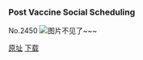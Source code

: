 ### Post Vaccine Social Scheduling
No.2450
![图片不见了~~~](https://imgs.xkcd.com/comics/post_vaccine_social_scheduling.png)

[原址](https://xkcd.com//2450) [下载](https://imgs.xkcd.com/comics/post_vaccine_social_scheduling.png)

